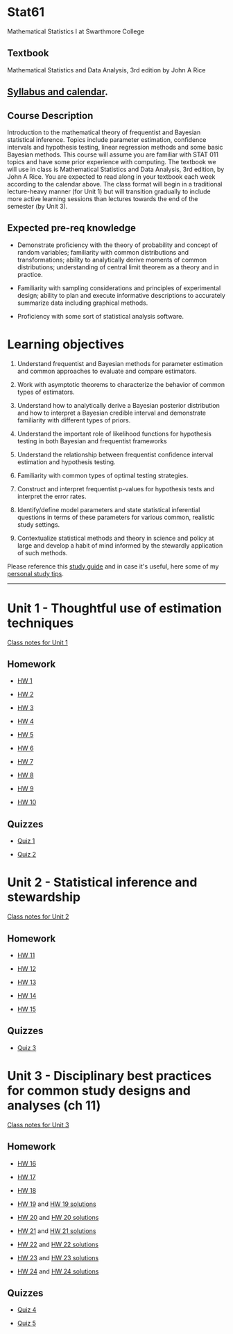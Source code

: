 # Stat61

Mathematical Statistics I at Swarthmore College

## Textbook 

Mathematical Statistics and Data Analysis, 3rd edition by John A Rice 

## [Syllabus and calendar](https://profsuzy.github.io/Stat61/F22%20Calendar%2C%20Syllabus%2C%20and%20Study%20Guide.pdf). 


## Course Description

Introduction to the mathematical theory of frequentist and Bayesian statistical inference. Topics include parameter estimation, confidence intervals and hypothesis testing, linear regression methods and some basic Bayesian methods. This course will assume you are familiar with STAT 011 topics and have some prior experience with computing. The textbook we will use in class is Mathematical Statistics and Data Analysis, 3rd edition, by John A Rice. You are expected to read along in your textbook each week according to the calendar above. The class format will begin in a traditional lecture-heavy manner (for Unit 1) but will transition gradually to include more active learning sessions than lectures towards the end of the semester (by Unit 3). 


## Expected pre-req knowledge  

* Demonstrate proficiency with the theory of probability and concept of random variables; familiarity with common distributions and transformations; ability to analytically derive moments of common distributions; understanding of central limit theorem as a theory and in practice. 

* Familiarity with sampling considerations and principles of experimental design; ability to plan and execute informative descriptions to accurately summarize data including graphical methods. 

* Proficiency with some sort of statistical analysis software.

# Learning objectives 

1. Understand frequentist and Bayesian methods for parameter estimation and common approaches to evaluate and compare estimators.  

2. Work with asymptotic theorems to characterize the behavior of common types of estimators. 

3. Understand how to analytically derive a Bayesian posterior distribution and how to interpret a Bayesian credible interval and demonstrate familiarity with different types of priors.  

4. Understand the important role of likelihood functions for hypothesis testing in both Bayesian and frequentist frameworks 

5. Understand the relationship between frequentist confidence interval estimation and hypothesis testing.  

6. Familiarity with common types of optimal testing strategies.

7. Construct and interpret frequentist p-values for hypothesis tests and interpret the error rates. 

8. Identify/define model parameters and state statistical inferential questions in terms of these parameters for various common, realistic study settings.   

9. Contextualize statistical methods and theory in science and policy at large and develop a habit of mind informed by the stewardly application of such methods. 


Please reference this [study guide](https://profsuzy.github.io/Stat61/study_guide.md) and in case it's useful, here some of my [personal study tips](https://profsuzy.github.io/Stat61/Homework_Study_Tips.pdf).

***


# Unit 1 - Thoughtful use of estimation techniques

[Class notes for Unit 1](https://profsuzy.github.io/Stat61/Unit1_Complete_Notes.pdf)

## Homework 

* [HW 1](https://profsuzy.github.io/Stat61/hw1-template.pdf) 

* [HW 2](https://profsuzy.github.io/Stat61/hw2-template.pdf)

* [HW 3](https://profsuzy.github.io/Stat61/hw3-template.pdf)

* [HW 4](https://profsuzy.github.io/Stat61/hw4-template.pdf)

* [HW 5](https://profsuzy.github.io/Stat61/hw5-template.pdf)

* [HW 6](https://profsuzy.github.io/Stat61/hw6-template.pdf)

* [HW 7](https://profsuzy.github.io/Stat61/hw7-template.pdf)

* [HW 8](https://profsuzy.github.io/Stat61/hw8-template.pdf)

* [HW 9](https://profsuzy.github.io/Stat61/hw9-template.pdf)

* [HW 10](https://profsuzy.github.io/Stat61/hw10-template.pdf)

## Quizzes 

* [Quiz 1](https://profsuzy.github.io/Stat61/Quiz1.pdf)

* [Quiz 2](https://profsuzy.github.io/Stat61/Quiz2.pdf)


# Unit 2 - Statistical inference and stewardship 

[Class notes for Unit 2](https://profsuzy.github.io/Stat61/Unit2_Complete_Notes.pdf)

## Homework 

* [HW 11](https://profsuzy.github.io/Stat61/hw11-template.pdf)

* [HW 12](https://profsuzy.github.io/Stat61/hw12-template.pdf)

* [HW 13](https://profsuzy.github.io/Stat61/w13-template.pdf)

* [HW 14](https://profsuzy.github.io/Stat61/hw14-template.pdf)

* [HW 15](https://profsuzy.github.io/Stat61/hw15-template.pdf)

## Quizzes 

* [Quiz 3](https://profsuzy.github.io/Stat61/Quiz3.pdf)

# Unit 3 - Disciplinary best practices for common study designs and analyses (ch 11)

[Class notes for Unit 3](https://profsuzy.github.io/Stat61/Unit3_Complete_Notes.pdf)

## Homework 

* [HW 16](https://profsuzy.github.io/Stat61/hw16-template.pdf)

* [HW 17](https://profsuzy.github.io/Stat61/hw17-template.pdf)

* [HW 18](https://profsuzy.github.io/Stat61/hw18-template.pdf)

* [HW 19](https://profsuzy.github.io/Stat61/hw19-template.pdf) and [HW 19 solutions](https://profsuzy.github.io/Stat61/hw19-solution.pdf)

* [HW 20](https://profsuzy.github.io/Stat61/hw10-template.pdf) and [HW 20 solutions](https://profsuzy.github.io/Stat61/hw20-solution.pdf)

* [HW 21](https://profsuzy.github.io/Stat61/hw21-template.pdf) and [HW 21 solutions](https://profsuzy.github.io/Stat61/hw21-solns.pdf)

* [HW 22](https://profsuzy.github.io/Stat61/hw22-template.pdf) and [HW 22 solutions](https://profsuzy.github.io/Stat61/hw11-solns.pdf)

* [HW 23](https://profsuzy.github.io/Stat61/hw23-template.pdf) and [HW 23 solutions](https://profsuzy.github.io/Stat61/hw23-solns.pdf)

* [HW 24](https://profsuzy.github.io/Stat61/hw24-template.pdf) and [HW 24 solutions](https://profsuzy.github.io/Stat61/hw24-solns.pdf)

## Quizzes 

* [Quiz 4](https://profsuzy.github.io/Stat61/Quiz4.pdf)

* [Quiz 5](https://profsuzy.github.io/Stat61/Quiz5.pdf) 
